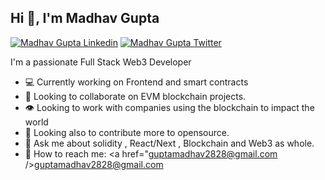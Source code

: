<h2 align="left">Hi 👋, I'm Madhav Gupta</h1>

[![Madhav Gupta Linkedin](https://img.shields.io/badge/LinkedIn-0077B5?style=for-the-badge&logo=linkedin&logoColor=white)](https://www.linkedin.com/in/madhav-gupta-707816274/)
[![Madhav  Gupta Twitter](https://img.shields.io/badge/Twitter-1DA1F2?style=for-the-badge&logo=twitter&logoColor=white)](https://twitter.com/Madhav__28)


<p align="left">I'm a passionate Full Stack Web3 Developer</h3>

-  💻 Currently working on Frontend  and smart contracts
-  👯 Looking to collaborate on EVM blockchain projects.
- 👁️ Looking to work with companies using the blockchain to impact the world
- 🔭 Looking also to contribute more to opensource.
- 💬 Ask me about solidity , React/Next , Blockchain and Web3 as whole. 
-  📧 How to reach me: <a href="guptamadhav2828@gmail.com />guptamadhav2828@gmail.com<a/>

